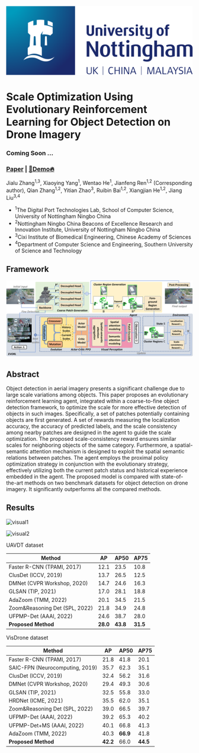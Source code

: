 <img src="image/UoN_logo.svg" alt="UON" style="zoom: 150%;" />


# Scale Optimization Using Evolutionary Reinforcement Learning for Object Detection on Drone Imagery

### Coming Soon ...

###  [Paper]() | [🤗Demo🔥]( )   

Jialu Zhang<sup>1,3</sup>, Xiaoying Yang<sup>1</sup>, Wentao He<sup>1</sup>, Jianfeng Ren<sup>1,2</sup> (Corresponding author), Qian Zhang<sup>1,2</sup>, Yitian Zhao<sup>3</sup>, Ruibin Bai<sup>1,2</sup>, Xiangjian He<sup>1,2</sup>, Jiang Liu<sup>3,4</sup>

- <sup>1</sup>The Digital Port Technologies Lab, School of Computer Science, University of Nottingham Ningbo China
- <sup>2</sup>Nottingham Ningbo China Beacons of Excellence Research and Innovation Institute, University of Nottingham Ningbo China
- <sup>3</sup>Cixi Institute of Biomedical Engineering, Chinese Academy of Sciences
- <sup>4</sup>Department of Computer Science and Engineering, Southern University of Science and Technology


## Framework

![framework](./image/framework.png)

## Abstract

Object detection in aerial imagery presents a significant challenge due to large scale variations among objects. This paper proposes an evolutionary reinforcement learning agent, integrated within a coarse-to-fine object detection framework, to optimize the scale for more effective detection of objects in such images. Specifically, a set of patches potentially containing objects are first generated. A set of rewards measuring the localization accuracy, the accuracy of predicted labels, and the scale consistency among nearby patches are designed in the agent to guide the scale optimization. The proposed scale-consistency reward ensures similar scales for neighboring objects of the same category. 
Furthermore, a spatial-semantic attention mechanism is designed to exploit the spatial semantic relations between patches. The agent employs the proximal policy optimization strategy in conjunction with the evolutionary strategy, effectively utilizing both the current patch status and historical experience embedded in the agent.  The proposed model is compared with state-of-the-art methods on two benchmark datasets for object detection on drone imagery. It significantly outperforms all the compared methods. 

## Results

![visual1](./image/visual1.png)

![visual2](./image/visual2.png)



UAVDT dataset

| Method                         | AP       | AP50     | AP75     |
| ------------------------------ | -------- | -------- | -------- |
| Faster R-CNN (TPAMI, 2017)     | 12.1     | 23.5     | 10.8     |
| ClusDet (ICCV, 2019)           | 13.7     | 26.5     | 12.5     |
| DMNet (CVPR Workshop, 2020)    | 14.7     | 24.6     | 16.3     |
| GLSAN (TIP, 2021)              | 17.0     | 28.1     | 18.8     |
| AdaZoom (TMM, 2022)            | 20.1     | 34.5     | 21.5     |
| Zoom&Reasoning Det (SPL, 2022) | 21.8     | 34.9     | 24.8     |
| UFPMP-Det (AAAI, 2022)         | 24.6     | 38.7     | 28.0     |
| **Proposed Method**            | **28.0** | **43.8** | **31.5** |

VisDrone dataset

| Method                          | AP       | AP50     | AP75     |
| ------------------------------- | -------- | -------- | -------- |
| Faster R-CNN (TPAMI, 2017)      | 21.8     | 41.8     | 20.1     |
| SAIC-FPN (Neurocomputing, 2019) | 35.7     | 62.3     | 35.1     |
| ClusDet (ICCV, 2019)            | 32.4     | 56.2     | 31.6     |
| DMNet (CVPR Workshop, 2020)     | 29.4     | 49.3     | 30.6     |
| GLSAN (TIP, 2021)               | 32.5     | 55.8     | 33.0     |
| HRDNet (ICME, 2021)             | 35.5     | 62.0     | 35.1     |
| Zoom&Reasoning Det (SPL, 2022)  | 39.0     | 66.5     | 39.7     |
| UFPMP-Det (AAAI, 2022)          | 39.2     | 65.3     | 40.2     |
| UFPMP-Det+MS (AAAI, 2022)       | 40.1     | 66.8     | 41.3     |
| AdaZoom (TMM, 2022)             | 40.3     | **66.9** | 41.8     |
| **Proposed Method**             | **42.2** | 66.0     | **44.5** |
